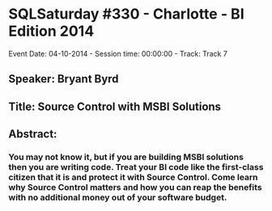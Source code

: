 # SQLSaturday #330 - Charlotte - BI Edition 2014
Event Date: 04-10-2014 - Session time: 00:00:00 - Track: Track 7
## Speaker: Bryant Byrd
## Title: Source Control with MSBI Solutions
## Abstract:
### You may not know it, but if you are building MSBI solutions then you are writing code. Treat your BI code like the first-class citizen that it is and protect it with Source Control. Come learn why Source Control matters and how you can reap the benefits with no additional money out of your software budget.
